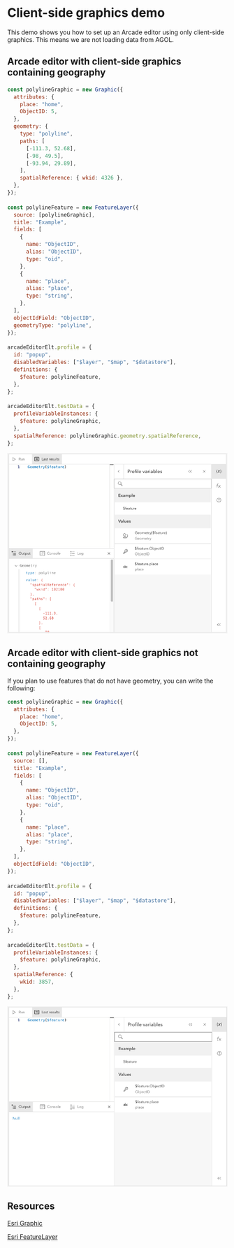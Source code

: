 # Client-side graphics demo

This demo shows you how to set up an Arcade editor using only client-side graphics. This means we are not loading data from AGOL.

## Arcade editor with client-side graphics containing geography

```js
const polylineGraphic = new Graphic({
  attributes: {
    place: "home",
    ObjectID: 5,
  },
  geometry: {
    type: "polyline",
    paths: [
      [-111.3, 52.68],
      [-98, 49.5],
      [-93.94, 29.89],
    ],
    spatialReference: { wkid: 4326 },
  },
});

const polylineFeature = new FeatureLayer({
  source: [polylineGraphic],
  title: "Example",
  fields: [
    {
      name: "ObjectID",
      alias: "ObjectID",
      type: "oid",
    },
    {
      name: "place",
      alias: "place",
      type: "string",
    },
  ],
  objectIdField: "ObjectID",
  geometryType: "polyline",
});

arcadeEditorElt.profile = {
  id: "popup",
  disabledVariables: ["$layer", "$map", "$datastore"],
  definitions: {
    $feature: polylineFeature,
  },
};

arcadeEditorElt.testData = {
  profileVariableInstances: {
    $feature: polylineGraphic,
  },
  spatialReference: polylineGraphic.geometry.spatialReference,
};
```

![](editor-with-geo.png)

## Arcade editor with client-side graphics not containing geography

If you plan to use features that do not have geometry, you can write the following:

```js
const polylineGraphic = new Graphic({
  attributes: {
    place: "home",
    ObjectID: 5,
  },
});

const polylineFeature = new FeatureLayer({
  source: [],
  title: "Example",
  fields: [
    {
      name: "ObjectID",
      alias: "ObjectID",
      type: "oid",
    },
    {
      name: "place",
      alias: "place",
      type: "string",
    },
  ],
  objectIdField: "ObjectID",
});

arcadeEditorElt.profile = {
  id: "popup",
  disabledVariables: ["$layer", "$map", "$datastore"],
  definitions: {
    $feature: polylineFeature,
  },
};

arcadeEditorElt.testData = {
  profileVariableInstances: {
    $feature: polylineGraphic,
  },
  spatialReference: {
    wkid: 3857,
  },
};
```

![](editor-without-geo.png)

## Resources

[Esri Graphic](https://developers.arcgis.com/javascript/latest/api-reference/esri-Graphic.html)

[Esri FeatureLayer](https://developers.arcgis.com/javascript/latest/api-reference/esri-layers-FeatureLayer.html)
